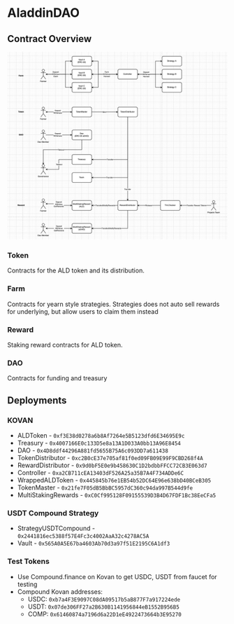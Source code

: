 # AladdinDAO

## Contract Overview

![Overview](/diagram.png)

### Token
Contracts for the ALD token and its distribution.

### Farm
Contracts for yearn style strategies. Strategies does not auto sell rewards for underlying, but allow users to claim them instead

### Reward
Staking reward contracts for ALD token.

### DAO
Contracts for funding and treasury

## Deployments

### KOVAN
 - ALDToken - `0xf3E38d0278a6b8Af7264e5B5123dfd6E34695E9c`
 - Treasury - `0x4007166E0c133D5e8a13A1D033A0bb13A96E8454`
 - DAO - `0x4D8ddf44296A881fd5655B75A6c093DD7a611438`
 - TokenDistributor - `0xc2B0cE37e705af81f0ed09FB09E99F9CBD268f4A`
 - RewardDistributor - `0x9d0bF5E0e9b458630C1D2bdbbFFCC72CB3E063d7`
 - Controller - `0xa2CB711cEA13403dF526A25a35B7A4F734ADDe6C`
 - WrappedALDToken - `0x445845b76e1EB54b52DC64E96e638bD40BCeB305`
 - TokenMaster - `0x21fe7F05dB5BbBC5957dC360c94da997B544d9fe`
 - MultiStakingRewards - `0xC0Cf995128F09155539D3B4D67FDF1Bc38EeCFa5`

### USDT Compound Strategy
- StrategyUSDTCompound - `0x2441816ec5388f57E4Fc3c4002AaA32c4278AC5A`
- Vault - `0x565A0A5E67ba4603Ab70d3a97f51E2195C6A1df3`

### Test Tokens
- Use Compound.finance on Kovan to get USDC, USDT from faucet for testing
- Compound Kovan addresses:
  - USDC: `0xb7a4F3E9097C08dA09517b5aB877F7a917224ede`
  - USDT: `0x07de306FF27a2B630B1141956844eB1552B956B5`
  - COMP: `0x61460874a7196d6a22D1eE4922473664b3E95270`
